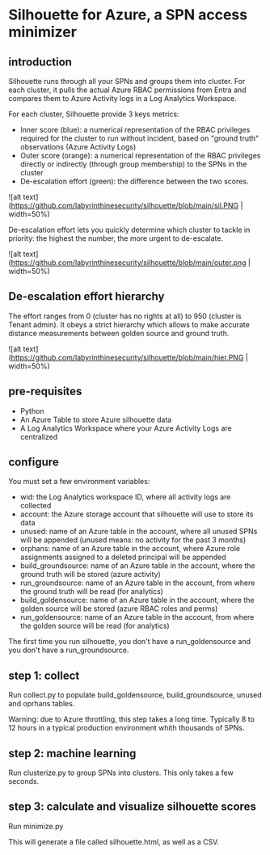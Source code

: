 # Silhouette for Azure, a SPN access minimizer

## introduction

Silhouette runs through all your SPNs and groups them into cluster. For each cluster, it pulls the actual Azure RBAC permissions from Entra and compares them to Azure Activity logs in a Log Analytics Workspace.

For each cluster, Silhouette provide 3 keys metrics:
- Inner score (blue): a numerical representation of the RBAC privileges required for the cluster to run without incident, based on "ground truth" observations (Azure Activity Logs)
- Outer score (orange): a numerical representation of the RBAC privileges directly or indirectly (through group membership) to the SPNs in the cluster
- De-escalation effort (green): the difference between the two scores.

![alt text](https://github.com/labyrinthinesecurity/silhouette/blob/main/sil.PNG | width=50%)

De-escalation effort lets you quickly determine which cluster to tackle in priority: the highest the number, the more urgent to de-escalate.

![alt text](https://github.com/labyrinthinesecurity/silhouette/blob/main/outer.png | width=50%)

## De-escalation effort hierarchy

The effort ranges from 0 (cluster has no rights at all) to 950 (cluster is Tenant admin). It obeys a strict hierarchy which allows to make accurate distance measurements between golden source and ground truth.

![alt text](https://github.com/labyrinthinesecurity/silhouette/blob/main/hier.PNG | width=50%)

## pre-requisites
- Python
- An Azure Table to store Azure silhouette data
- A Log Analytics Workspace where your Azure Activity Logs are centralized

## configure

You must set a few environment variables:

- wid: the Log Analytics workspace ID, where all activity logs are collected
- account: the Azure storage account that silhouette will use to store its data
- unused: name of an Azure table in the account, where all unused SPNs will be appended (unused means: no activity for the past 3 months)
- orphans: name of an Azure table in the account, where Azure role assignments assigned to a deleted principal will be appended
- build_groundsource: name of an Azure table in the account, where the ground truth will be stored (azure activity)
- run_groundsource: name of an Azure table in the account, from where the ground truth will be read (for analytics)
- build_goldensource: name of an Azure table in the account, where the golden source will be stored (azure RBAC roles and perms)
- run_goldensource: name of an Azure table in the account, from where the golden source will be read (for analytics)

The first time you run silhouette, you don't have a run_goldensource and you don't have a run_groundsource.

## step 1: collect

Run collect.py to populate build_goldensource, build_groundsource, unused and oprhans tables.

Warning: due to Azure throttling, this step takes a long time. Typically 8 to 12 hours in a typical production environment whith thousands of SPNs.

## step 2: machine learning

Run clusterize.py to group SPNs into clusters. This only takes a few seconds.

## step 3: calculate and visualize silhouette scores

Run minimize.py

This will generate a file called silhouette.html, as well as a CSV.


